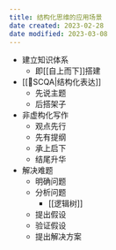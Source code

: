 ```yaml
---
title: 结构化思维的应用场景
date created: 2023-02-28
date modified: 2023-03-08
---
```

- 建立知识体系
	- 即[[自上而下]]搭建
- [[🔡SCQA|结构化表达]]
	- 先说主题
	- 后搭架子
- 非虚构化写作
	- 观点先行
	- 先有提纲
	- 承上启下
	- 结尾升华
- 解决难题
	- 明确问题
	- 分析问题
		- [[逻辑树]]
	- 提出假设
	- 验证假设
	- 提出解决方案
